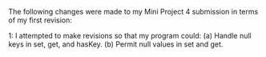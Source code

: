 The following changes were made to my Mini Project 4 submission in terms of my first revision:

1: I attempted to make revisions so that my program could:
(a) Handle null keys in set, get, and hasKey.
(b) Permit null values in set and get.
